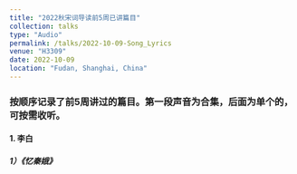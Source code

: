 ```yaml
---
title: "2022秋宋词导读前5周已讲篇目"
collection: talks
type: "Audio"
permalink: /talks/2022-10-09-Song_Lyrics
venue: "H3309"
date: 2022-10-09
location: "Fudan, Shanghai, China"
---
```



### 按顺序记录了前5周讲过的篇目。第一段声音为合集，后面为单个的，可按需收听。

#### 1. 李白
##### 1）《忆秦娥》
<audio src="/_talks/李白-忆秦娥.aac"></audio>


